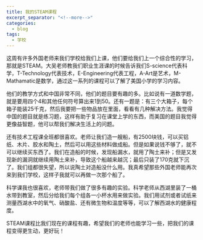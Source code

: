 ```yaml
---
title: 我的STEAM课程
excerpt_separator: "<!--more-->"
categories:
  - blog
tags:
  - 学校
---
```


这周有许多外国老师来我们学校给我们上课，他们要给我们上一个综合性的学习，那就是STEAM。大吴老师教我们职业生涯课的时候告诉我们S-science代表科学，T-Technology代表技术，E-Engineering代表工程，A-Art是艺术，M-Mathamatic是数学，通过这一系列的课程可以了解了美国小学的学习内容。
<!--more-->

他们的教学方式和中国非常不同，他们的题目要有趣的多。比如说有一道数学题，就是要用四个4和其他任何符号算出来1到50。还有一题是：有三个大箱子，每个箱子能装25千克，然后我要把一些物品放在里面，看看有几种解决方法。我觉得中国的题目就是练习题，这样有助于复习在课堂上学的东西，而美国的题目我觉得更像益智题，他可以帮我们解决生活上的问题。

还有技术工程课全班都很喜欢。老师让我们造一艘船，有2500块钱，可以买铝纸、木片、胶水和陶土，然后可以用这些材料做成船。但是如果说钱不够了，就不可以继续买东西了。我们在造船的时候，发现船漏水，就用了陶土来补；但是又发现新的漏洞就继续用陶土来补，导致这个船越来越沉；最后只装了170克就下沉了。我们组都很失望，所以说陶土对造船没什么用。我真希望那些外国老师能再次来到我们学校，这样子我就可以再做一次那个船了。

科学课我也很喜欢，老师带我们做了很多有趣的实验。科学老师从西湖里装了一桶水带到教室，然后分给我们每个组各一小杯水用来做实验。我们用试剂或者试纸来测量西湖水中的氧气、硝酸盐、还有微生物和温度等等，可以了解西湖水的健康程度。

STEAM课程比我们现在的课程有趣，希望我们的老师也能学习一些，把我们的课程变得更生动，更好玩！